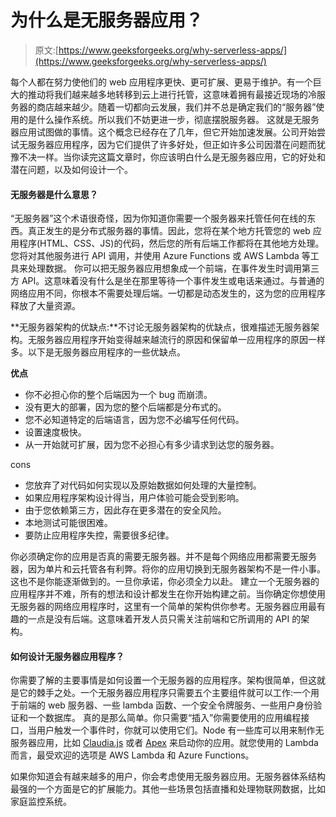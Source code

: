 # 为什么是无服务器应用？

> 原文:[https://www.geeksforgeeks.org/why-serverless-apps/](https://www.geeksforgeeks.org/why-serverless-apps/)

每个人都在努力使他们的 web 应用程序更快、更可扩展、更易于维护。有一个巨大的推动将我们越来越多地转移到云上进行托管，这意味着拥有最接近现场的冷服务器的商店越来越少。随着一切都向云发展，我们并不总是确定我们的“服务器”使用的是什么操作系统。所以我们不妨更进一步，彻底摆脱服务器。
这就是无服务器应用试图做的事情。这个概念已经存在了几年，但它开始加速发展。公司开始尝试无服务器应用程序，因为它们提供了许多好处，但正如许多公司因潜在问题而犹豫不决一样。当你读完这篇文章时，你应该明白什么是无服务器应用，它的好处和潜在问题，以及如何设计一个。

#### 无服务器是什么意思？

“无服务器”这个术语很奇怪，因为你知道你需要一个服务器来托管任何在线的东西。真正发生的是分布式服务器的事情。因此，您将在某个地方托管您的 web 应用程序(HTML、CSS、JS)的代码，然后您的所有后端工作都将在其他地方处理。您将对其他服务进行 API 调用，并使用 Azure Functions 或 AWS Lambda 等工具来处理数据。
你可以把无服务器应用想象成一个前端，在事件发生时调用第三方 API。这意味着没有什么是坐在那里等待一个事件发生或电话来通过。与普通的网络应用不同，你根本不需要处理后端。一切都是动态发生的，这为您的应用程序释放了大量资源。

**无服务器架构的优缺点:**不讨论无服务器架构的优缺点，很难描述无服务器架构。无服务器应用程序开始变得越来越流行的原因和保留单一应用程序的原因一样多。以下是无服务器应用程序的一些优缺点。

**优点**

*   你不必担心你的整个后端因为一个 bug 而崩溃。
*   没有更大的部署，因为您的整个后端都是分布式的。
*   您不必知道特定的后端语言，因为您不必编写任何代码。
*   设置速度极快。
*   从一开始就可扩展，因为您不必担心有多少请求到达您的服务器。

cons

*   您放弃了对代码如何实现以及原始数据如何处理的大量控制。
*   如果应用程序架构设计得当，用户体验可能会受到影响。
*   由于您依赖第三方，因此存在更多潜在的安全风险。
*   本地测试可能很困难。
*   要防止应用程序失控，需要很多纪律。

你必须确定你的应用是否真的需要无服务器。并不是每个网络应用都需要无服务器，因为单片和云托管各有利弊。将你的应用切换到无服务器架构不是一件小事。这也不是你能逐渐做到的。一旦你承诺，你必须全力以赴。
建立一个无服务器的应用程序并不难，所有的想法和设计都发生在你开始构建之前。当你确定你想使用无服务器的网络应用程序时，这里有一个简单的架构供你参考。无服务器应用最有趣的一点是没有后端。这意味着开发人员只需关注前端和它所调用的 API 的架构。

#### 如何设计无服务器应用程序？

你需要了解的主要事情是如何设置一个无服务器的应用程序。架构很简单，但这就是它的棘手之处。一个无服务器应用程序只需要五个主要组件就可以工作:一个用于前端的 web 服务器、一些 lambda 函数、一个安全令牌服务、一些用户身份验证和一个数据库。
真的是那么简单。你只需要“插入”你需要使用的应用编程接口，当用户触发一个事件时，你就可以使用它们。Node 有一些库可以用来制作无服务器应用，比如 [Claudia.js](https://claudiajs.com/) 或者 [Apex](http://apex.run/) 来启动你的应用。就您使用的 Lambda 而言，最受欢迎的选项是 AWS Lambda 和 Azure Functions。

如果你知道会有越来越多的用户，你会考虑使用无服务器应用。无服务器体系结构最强的一个方面是它的扩展能力。其他一些场景包括直播和处理物联网数据，比如家庭监控系统。
